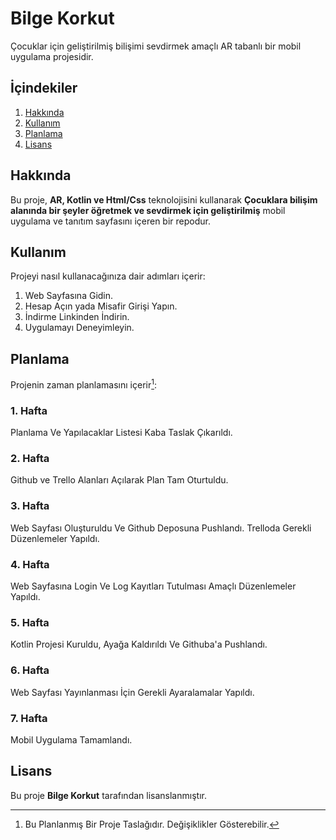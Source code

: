 # Bilge Korkut

Çocuklar için geliştirilmiş bilişimi sevdirmek amaçlı AR tabanlı bir mobil uygulama projesidir.

## İçindekiler

1. [Hakkında](#hakkında)
2. [Kullanım](#kullanım)
3. [Planlama](#planlama)
4. [Lisans](#lisans) 

## Hakkında

Bu proje, **AR, Kotlin ve Html/Css** teknolojisini kullanarak **Çocuklara bilişim alanında bir şeyler öğretmek ve sevdirmek için geliştirilmiş** mobil uygulama ve tanıtım sayfasını içeren bir repodur.

## Kullanım

Projeyi nasıl kullanacağınıza dair adımları içerir:

1. Web Sayfasına Gidin.
2. Hesap Açın yada Misafir Girişi Yapın.
3. İndirme Linkinden İndirin.
4. Uygulamayı Deneyimleyin.

## Planlama

Projenin zaman planlamasını içerir[^1]:

### 1. Hafta

Planlama Ve Yapılacaklar Listesi Kaba Taslak Çıkarıldı.

### 2. Hafta

Github ve Trello Alanları Açılarak Plan Tam Oturtuldu.

### 3. Hafta

Web Sayfası Oluşturuldu Ve Github Deposuna Pushlandı. Trelloda Gerekli Düzenlemeler Yapıldı.

### 4. Hafta

Web Sayfasına Login Ve Log Kayıtları Tutulması Amaçlı Düzenlemeler Yapıldı.

### 5. Hafta

Kotlin Projesi Kuruldu, Ayağa Kaldırıldı Ve Githuba'a Pushlandı.

### 6. Hafta

Web Sayfası Yayınlanması İçin Gerekli Ayaralamalar Yapıldı.

### 7. Hafta

Mobil Uygulama Tamamlandı.

## Lisans

Bu proje **Bilge Korkut** tarafından lisanslanmıştır.


[^1]: Bu Planlanmış Bir Proje Taslağıdır. Değişiklikler Gösterebilir.